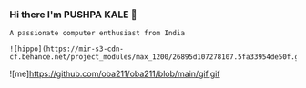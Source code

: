 ### Hi there I'm PUSHPA KALE 👋
    A passionate computer enthusiast from India
    
    ![hippo](https://mir-s3-cdn-cf.behance.net/project_modules/max_1200/26895d107278107.5fa33954de50f.gif)

![me]https://github.com/oba211/oba211/blob/main/gif.gif

